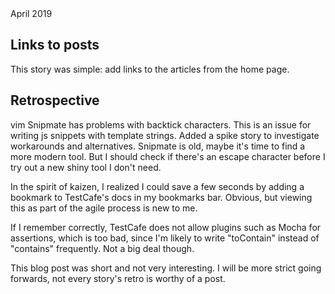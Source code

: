 <div class="publishDate">April 2019</div>
<h2>
  Links to posts
</h2>

<p>This story was simple: add links to the articles from the home page.</p>

<h2>Retrospective</h2>

<p>vim Snipmate has problems with backtick characters. This is an issue for writing js snippets with template strings. Added a spike story to investigate workarounds and alternatives. Snipmate is old, maybe it's time to find a more modern tool. But I should check if there's an escape character before I try out a new shiny tool I don't need.</p>

<p>In the spirit of kaizen, I realized I could save a few seconds by adding a bookmark to TestCafe's docs in my bookmarks bar. Obvious, but viewing this as part of the agile process is new to me.</p>

<p>If I remember correctly, TestCafe does not allow plugins such as Mocha for assertions, which is too bad, since I'm likely to write "toContain" instead of "contains" frequently. Not a big deal though.</p>

<p>This blog post was short and not very interesting. I will be more strict going forwards, not every story's retro is worthy of a post.</p>
